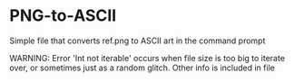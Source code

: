 # PNG-to-ASCII

Simple file that converts ref.png to ASCII art in the command prompt

WARNING:  Error 'Int not iterable' occurs when file size is too big to iterate over, or sometimes just as a random glitch.
Other info is included in file
